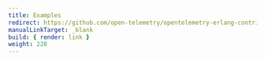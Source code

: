 ```yaml
---
title: Examples
redirect: https://github.com/open-telemetry/opentelemetry-erlang-contrib/tree/main/examples
manualLinkTarget: _blank
build: { render: link }
weight: 220
---
```

